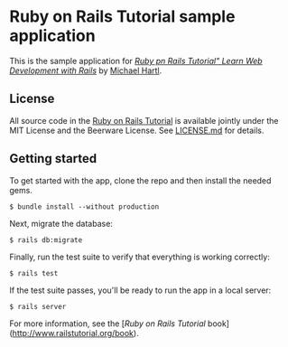 # Ruby on Rails Tutorial sample application

This is the sample application for
[*Ruby pn Rails Tutorial"
Learn Web Development with Rails*](http://www.railstutorial.org/)
by [Michael Hartl](http://www.michaelhartl.com/).

## License

All source code in the [Ruby on Rails Tutorial](http://railstutorial.org/) 
is available jointly under the MIT License and the Beerware License. See 
[LICENSE.md](LICENSE.md) for details.

## Getting started

To get started with the app, clone the repo and then install the needed gems.

```
$ bundle install --without production
```

Next, migrate the database:

```
$ rails db:migrate
```

Finally, run the test suite to verify that everything is working correctly:

```
$ rails test
```

If the test suite passes, you'll be ready to run the app in a local server:

```
$ rails server
```

For more information, see the
[*Ruby on Rails Tutorial* book] (http://www.railstutorial.org/book).